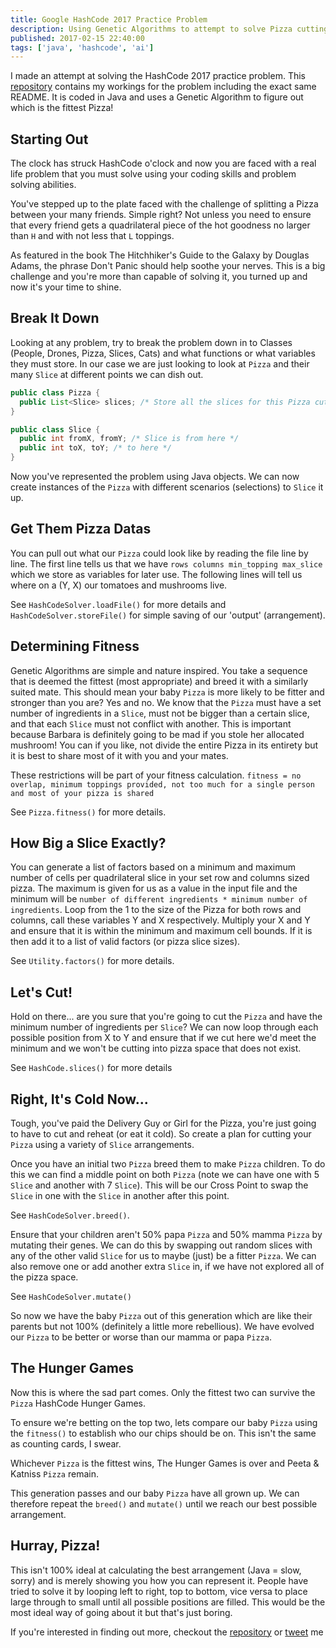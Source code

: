 ```yaml
---
title: Google HashCode 2017 Practice Problem
description: Using Genetic Algorithms to attempt to solve Pizza cutting for good
published: 2017-02-15 22:40:00
tags: ['java', 'hashcode', 'ai']
---
```


I made an attempt at solving the HashCode 2017 practice problem.
This [repository][repo] contains my workings for the problem including the exact same README.
It is coded in Java and uses a Genetic Algorithm to figure out which is the fittest Pizza!

## Starting Out

The clock has struck HashCode o'clock and now you are faced with a real life problem that you must solve using your coding skills and problem solving abilities.

You've stepped up to the plate faced with the challenge of splitting a Pizza between your many friends. Simple right?
Not unless you need to ensure that every friend gets a quadrilateral piece of the hot goodness no larger than `H` and with not less that `L` toppings.

As featured in the book The Hitchhiker's Guide to the Galaxy by Douglas Adams, the phrase Don't Panic should help soothe your nerves.
This is a big challenge and you're more than capable of solving it, you turned up and now it's your time to shine.

## Break It Down

Looking at any problem, try to break the problem down in to Classes (People, Drones, Pizza, Slices, Cats) and what functions or what variables they must store.
In our case we are just looking to look at `Pizza` and their many `Slice` at different points we can dish out.

```java
public class Pizza {
  public List<Slice> slices; /* Store all the slices for this Pizza cutting scenario */
}

public class Slice {
  public int fromX, fromY; /* Slice is from here */
  public int toX, toY; /* to here */
}
```

Now you've represented the problem using Java objects.
We can now create instances of the `Pizza` with different scenarios (selections) to `Slice` it up.

## Get Them Pizza Datas

You can pull out what our `Pizza` could look like by reading the file line by line.
The first line tells us that we have `rows columns min_topping max_slice` which we store as variables for later use.
The following lines will tell us where on a (Y, X) our tomatoes and mushrooms live.

See `HashCodeSolver.loadFile()` for more details and `HashCodeSolver.storeFile()` for simple saving of our 'output' (arrangement).

## Determining Fitness

Genetic Algorithms are simple and nature inspired.
You take a sequence that is deemed the fittest (most appropriate) and breed it with a similarly suited mate.
This should mean your baby `Pizza` is more likely to be fitter and stronger than you are? Yes and no.
We know that the `Pizza` must have a set number of ingredients in a `Slice`, must not be bigger than a certain slice, and that each `Slice` must not conflict with another.
This is important because Barbara is definitely going to be mad if you stole her allocated mushroom!
You can if you like, not divide the entire Pizza in its entirety but it is best to share most of it with you and your mates.

These restrictions will be part of your fitness calculation.
`fitness = no overlap, minimum toppings provided, not too much for a single person and most of your pizza is shared`

See `Pizza.fitness()` for more details.

## How Big a Slice Exactly?

You can generate a list of factors based on a minimum and maximum number of cells per quadrilateral slice in your set row and columns sized pizza.
The maximum is given for us as a value in the input file and the minimum will be `number of different ingredients * minimum number of ingredients`.
Loop from the 1 to the size of the Pizza for both rows and columns, call these variables Y and X respectively.
Multiply your X and Y and ensure that it is within the minimum and maximum cell bounds.
If it is then add it to a list of valid factors (or pizza slice sizes).

See `Utility.factors()` for more details.

## Let's Cut!

Hold on there... are you sure that you're going to cut the `Pizza` and have the minimum number of ingredients per `Slice`?
We can now loop through each possible position from X to Y and ensure that if we cut here we'd meet the minimum and we won't be cutting into pizza space that does not exist.

See `HashCode.slices()` for more details

## Right, It's Cold Now...

Tough, you've paid the Delivery Guy or Girl for the Pizza, you're just going to have to cut and reheat (or eat it cold).
So create a plan for cutting your `Pizza` using a variety of `Slice` arrangements.

Once you have an initial two `Pizza` breed them to make `Pizza` children.
To do this we can find a middle point on both `Pizza` (note we can have one with 5 `Slice` and another with 7 `Slice`).
This will be our Cross Point to swap the `Slice` in one with the `Slice` in another after this point.

See `HashCodeSolver.breed()`.

Ensure that your children aren't 50% papa `Pizza` and 50% mamma `Pizza` by mutating their genes.
We can do this by swapping out random slices with any of the other valid `Slice` for us to maybe (just) be a fitter `Pizza`.
We can also remove one or add another extra `Slice` in, if we have not explored all of the pizza space.

See `HashCodeSolver.mutate()`

So now we have the baby `Pizza` out of this generation which are like their parents but not 100% (definitely a little more rebellious).
We have evolved our `Pizza` to be better or worse than our mamma or papa `Pizza`.

## The Hunger Games

Now this is where the sad part comes.
Only the fittest two can survive the `Pizza` HashCode Hunger Games.

To ensure we're betting on the top two, lets compare our baby `Pizza` using the `fitness()` to establish who our chips should be on.
This isn't the same as counting cards, I swear.

Whichever `Pizza` is the fittest wins, The Hunger Games is over and Peeta & Katniss `Pizza` remain.

This generation passes and our baby `Pizza` have all grown up.
We can therefore repeat the `breed()` and `mutate()` until we reach our best possible arrangement.

## Hurray, Pizza!

This isn't 100% ideal at calculating the best arrangement (Java = slow, sorry) and is merely showing you how you can represent it.
People have tried to solve it by looping left to right, top to bottom, vice versa to place large through to small until all possible positions are filled.
This would be the most ideal way of going about it but that's just boring.

If you're interested in finding out more, checkout the [repository][repo] or [tweet][twitter] me

[repo]: https://github.com/ljfio/HashCode17PracticeJava
[twitter]: https://twitter.com/ljf_io
